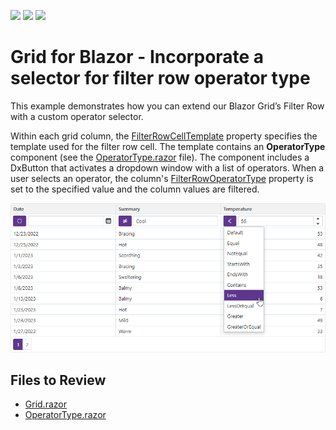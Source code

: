 <!-- default badges list -->
![](https://img.shields.io/endpoint?url=https://codecentral.devexpress.com/api/v1/VersionRange/520108155/22.1.3%2B)
[![](https://img.shields.io/badge/Open_in_DevExpress_Support_Center-FF7200?style=flat-square&logo=DevExpress&logoColor=white)](https://supportcenter.devexpress.com/ticket/details/T1106516)
[![](https://img.shields.io/badge/📖_How_to_use_DevExpress_Examples-e9f6fc?style=flat-square)](https://docs.devexpress.com/GeneralInformation/403183)
<!-- default badges end -->

# Grid for Blazor - Incorporate a selector for filter row operator type

This example demonstrates how you can extend our Blazor Grid’s Filter Row with a custom operator selector.

Within each grid column, the [FilterRowCellTemplate](https://docs.devexpress.com/Blazor/DevExpress.Blazor.DxGridDataColumn.FilterRowCellTemplate) property specifies the template used for the filter row cell. The template contains an **OperatorType** component (see the [OperatorType.razor](./CS/DxGridFilterOperatorSelector/Components/OperatorType.razor) file). The component includes a DxButton that activates a dropdown window with a list of operators. When a user selects an operator, the column's [FilterRowOperatorType](http://docs.devexpress.com/Blazor/DevExpress.Blazor.DxGridDataColumn.FilterRowOperatorType) property is set to the specified value and the column values are filtered.

![Grid with filter](image.png)

## Files to Review

- [Grid.razor](./CS/DxGridFilterOperatorSelector/Pages/Grid.razor)
- [OperatorType.razor](./CS/DxGridFilterOperatorSelector/Components/OperatorType.razor)
